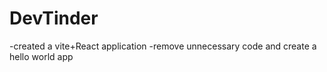 # DevTinder

-created a vite+React application
-remove unnecessary code and create a hello world app
